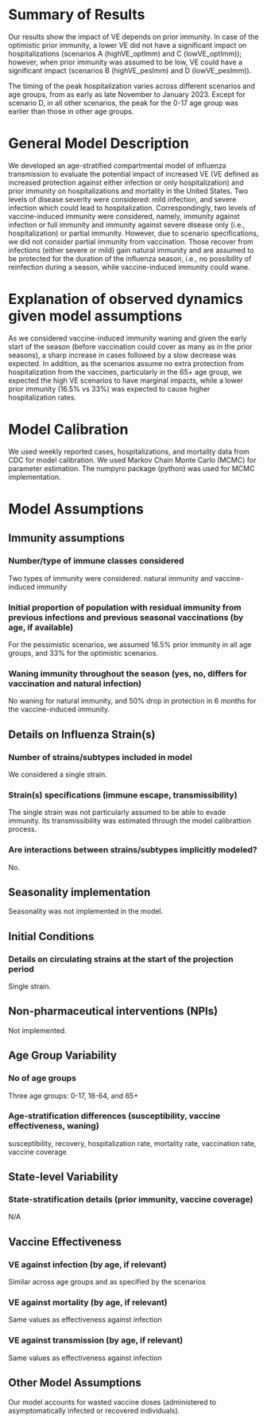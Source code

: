 # Summary of Results
Our results show the impact of VE depends on prior immunity. In case of the optimistic prior immunity, a lower VE did not have a significant impact on hospitalizations (scenarios A (highVE_optImm) and C (lowVE_optImm)); however, when prior immunity was assumed to be low, VE could have a significant impact (scenarios B (highVE_pesImm) and D (lowVE_pesImm)).

The timing of the peak hospitalization varies across different scenarios and age groups, from as  early as late November to January 2023. Except for scenario D, in all other scenarios, the peak for the 0-17 age group was earlier than those in other age groups.

# General Model Description
We developed an age-stratified compartmental model of influenza transmission to evaluate the potential impact of increased VE (VE defined as increased protection against either infection or only hospitalization) and prior immunity on hospitalizations and mortality in the United States. Two levels of disease severity were considered: mild infection, and severe infection which could lead to hospitalization. Correspondingly, two levels of vaccine-induced immunity were considered, namely, immunity against infection or full immunity and immunity against severe disease only (i.e., hospitalization) or partial immunity. However, due to scenario specifications, we did not consider partial immunity from vaccination. Those recover from infections (either severe or mild) gain natural immunity and are assumed to be protected for the duration of the influenza season, i.e., no possibility of reinfection during a season, while vaccine-induced immunity could wane.

# Explanation of observed dynamics given model assumptions
As we considered vaccine-induced immunity waning and given the early start of the season (before vaccination could cover as many as in the prior seasons), a sharp increase in cases followed by a slow decrease was expected. In addition, as the scenarios assume no extra protection from hospitalization from the vaccines, particularly in the 65+ age group, we expected the high VE scenarios to have marginal impacts, while a lower prior immunity (16.5% vs 33%) was expected to cause higher hospitalization rates.

# Model Calibration
We used weekly reported cases, hospitalizations, and mortality data from CDC for model calibration. We used Markov Chain Monte Carlo (MCMC) for parameter estimation. The numpyro package (python) was used for MCMC implementation.

# Model Assumptions
## Immunity assumptions
### Number/type of immune classes considered
Two types of immunity were considered: natural immunity and vaccine-induced immunity

### Initial proportion of population with residual immunity from previous infections and previous seasonal vaccinations (by age, if available)
For the pessimistic scenarios, we assumed 16.5% prior immunity in all age groups, and 33% for the optimistic scenarios.

### Waning immunity throughout the season (yes, no, differs for vaccination and natural infection)
No waning for natural immunity, and 50% drop in protection in 6 months for the vaccine-induced immunity.

## Details on Influenza Strain(s)
### Number of strains/subtypes included in model
We considered a single strain.

### Strain(s) specifications (immune escape, transmissibility)
The single strain was not particularly assumed to be able to evade immunity. Its transmissibility was estimated through the model calibrattion process.

### Are interactions between strains/subtypes implicitly modeled?
No.

## Seasonality implementation
Seasonality was not implemented in the model.

## Initial Conditions
### Details on circulating strains at the start of the projection period
Single strain.

## Non-pharmaceutical interventions (NPIs)
Not implemented.

## Age Group Variability
### No of age groups
Three age groups: 0-17, 18-64, and 65+

### Age-stratification differences (susceptibility, vaccine effectiveness, waning)
susceptibility, recovery, hospitalization rate, mortality rate, vaccination rate, vaccine coverage

## State-level Variability
### State-stratification details (prior immunity, vaccine coverage)
N/A

## Vaccine Effectiveness
### VE against infection (by age, if relevant)
Similar across age groups and as specified by the scenarios

### VE against mortality (by age, if relevant)
Same values as effectiveness against infection

### VE against transmission (by age, if relevant)
Same values as effectiveness against infection

## Other Model Assumptions
Our model accounts for wasted vaccine doses (administered to asymptomatically infected or recovered individuals). 
